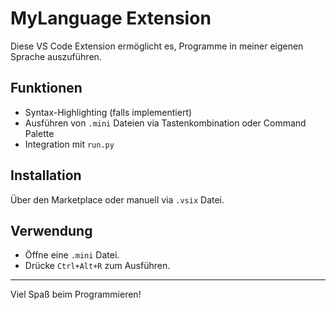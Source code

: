 # MyLanguage Extension

Diese VS Code Extension ermöglicht es, Programme in meiner eigenen Sprache auszuführen.

## Funktionen

- Syntax-Highlighting (falls implementiert)
- Ausführen von `.mini` Dateien via Tastenkombination oder Command Palette
- Integration mit `run.py`

## Installation

Über den Marketplace oder manuell via `.vsix` Datei.

## Verwendung

- Öffne eine `.mini` Datei.
- Drücke `Ctrl+Alt+R` zum Ausführen.

---

Viel Spaß beim Programmieren!
